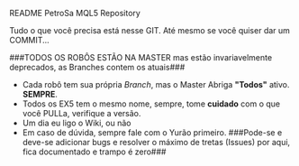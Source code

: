 README PetroSa MQL5 Repository

Tudo o que você precisa está nesse GIT. Até mesmo se você quiser dar um COMMIT...

###TODOS OS ROBÔS ESTÃO NA MASTER mas estão invariavelmente deprecados, as Branches contem os atuais###

* Cada robô tem sua própria *Branch*, mas o Master Abriga **"Todos"** ativo. **SEMPRE**.
* Todos os EX5 tem o mesmo nome, sempre, tome **cuidado** com o que você PULLa, verifique a versão.
* Um dia eu ligo o Wiki, ou não
* Em caso de dúvida, sempre fale com o Yurão primeiro.
###Pode-se e deve-se adicionar bugs e resolver o máximo de tretas (Issues) por aqui, fica documentado e trampo é zero###